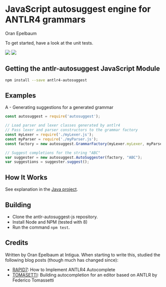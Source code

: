 JavaScript autosuggest engine for ANTLR4 grammars
=================================================
Oran Epelbaum

To get started, have a look at the unit tests.

[<img src="https://travis-ci.org/oranoran/antlr4-autosuggest-js.svg?branch=master">](https://travis-ci.org/oranoran/antlr4-autosuggest-js ) [<img src="https://api.codacy.com/project/badge/Grade/b5195e72e90043f79d9c3cbf7e80bd1e">](https://www.codacy.com/app/oranoran/antlr4-autosuggest-js?utm_content=oranoran/antlr4-autosuggest-js&utm_campaign=Badge_Grade )


Getting the antlr-autosuggest JavaScript Module
-----------------------------------------------
```bash
npm install --save antlr4-autosuggest
```

Examples
--------

A - Generating suggestions for a generated grammar

```javascript
const autosuggest = require('autosuggest');

// Load parser and lexer classes generated by antlr4
// Pass lexer and parser constructors to the grammar factory
const myLexer = require('./myLexer.js');
const myParser = require('./myParser.js');
const factory = new autosuggest.GrammarFactory(myLexer.myLexer, myParser.myParser);

// Suggest completions for the string "ABC"
var suggester = new autosuggest.AutoSuggester(factory, "ABC");
var suggestions = suggester.suggest();
```

How It Works
------------
See explanation in the [Java project](https://github.com/oranoran/antlr4-autosuggest/).

Building
--------
* Clone the antlr-autosuggest-js repository.
* Install Node and NPM (tested with 8)
* Run the command `npm test`.

Credits
-------
Written by Oran Epelbaum at Intigua.
When starting to write this, studied the following blog posts (though much has changed since):

* [RAPID7](https://blog.rapid7.com/2015/06/29/how-to-implement-antlr4-autocomplete/): How to Implement ANTLR4 Autocomplete
* [TOMASETTI](https://tomassetti.me/autocompletion-editor-antlr/): Building autocompletion for an editor based on ANTLR by Federico Tomassetti
